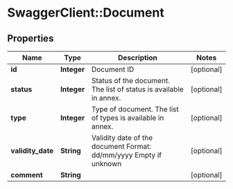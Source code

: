 # SwaggerClient::Document

## Properties
Name | Type | Description | Notes
------------ | ------------- | ------------- | -------------
**id** | **Integer** | Document ID | [optional] 
**status** | **Integer** | Status of the document.  The list of status is available  in annex. | [optional] 
**type** | **Integer** | Type of document.  The list of types is available in annex. | [optional] 
**validity_date** | **String** | Validity date of the document  Format: dd/mm/yyyy  Empty if unknown | [optional] 
**comment** | **String** |  | [optional] 


